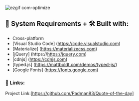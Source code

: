 ![ezgif com-optimize](https://user-images.githubusercontent.com/45048950/99277025-48526000-2868-11eb-898d-11c9a7a4983b.gif)

## 🧰 System Requirements + 🛠️ Built with:

* Cross-platform
* [Visual Studio Code] (https://code.visualstudio.com)
* [Materialize] (https://materializecss.com)
* [jQuery] (https://https://jquery.com)
* [cdnjs] (https://cdnjs.com)
* [typed.js] (https://mattboldt.com/demos/typed-js/)
* [Google Fonts] (https://fonts.google.com)

### 🔗 Links:

Project Link:[https://github.com/Padman83/Quote-of-the-day]
